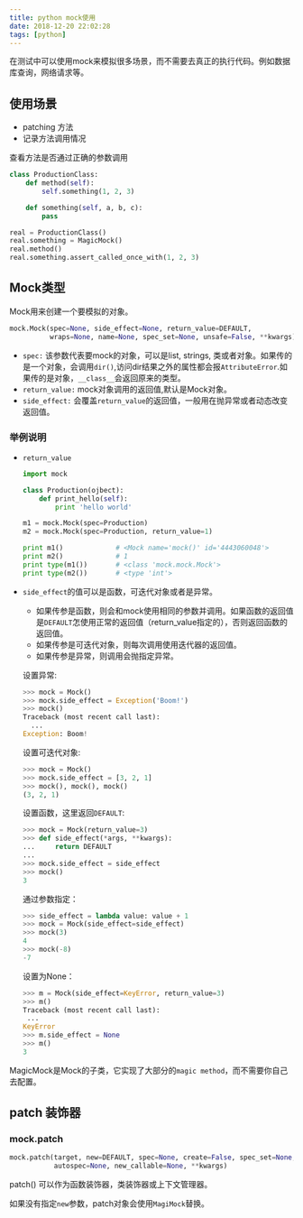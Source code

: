 ```yaml
---
title: python mock使用
date: 2018-12-20 22:02:28
tags: [python]
---
```


在测试中可以使用mock来模拟很多场景，而不需要去真正的执行代码。例如数据库查询，网络请求等。

<!-- more -->

## 使用场景

- patching 方法
- 记录方法调用情况

查看方法是否通过正确的参数调用

```python
class ProductionClass:
    def method(self):
        self.something(1, 2, 3)

    def something(self, a, b, c):
        pass

real = ProductionClass()
real.something = MagicMock()
real.method()
real.something.assert_called_once_with(1, 2, 3)
```

## Mock类型

Mock用来创建一个要模拟的对象。

```python
mock.Mock(spec=None, side_effect=None, return_value=DEFAULT,
          wraps=None, name=None, spec_set=None, unsafe=False, **kwargs)
```

- `spec:` 该参数代表要mock的对象，可以是list, strings, 类或者对象。如果传的是一个对象，会调用`dir()`,访问dir结果之外的属性都会报`AttributeError`.如果传的是对象，`__class__`会返回原来的类型。
- `return_value:` mock对象调用的返回值,默认是Mock对象。
- `side_effect:` 会覆盖`return_value`的返回值，一般用在抛异常或者动态改变返回值。

### 举例说明

- `return_value`

  ```python
  import mock
  
  class Production(ojbect):
      def print_hello(self):
          print 'hello world' 
  
  m1 = mock.Mock(spec=Production)
  m2 = mock.Mock(spec=Production, return_value=1)
  
  print m1()             # <Mock name='mock()' id='4443060048'>
  print m2()             # 1
  print type(m1())       # <class 'mock.mock.Mock'>
  print type(m2())       # <type 'int'>
  ```

- `side_effect`的值可以是函数，可迭代对象或者是异常。
  - 如果传参是函数，则会和mock使用相同的参数并调用。如果函数的返回值是`DEFAULT`怎使用正常的返回值（return_value指定的），否则返回函数的返回值。
  - 如果传参是可迭代对象，则每次调用使用迭代器的返回值。
  - 如果传参是异常，则调用会抛指定异常。
  
  设置异常:
  ```python
  >>> mock = Mock()
  >>> mock.side_effect = Exception('Boom!')
  >>> mock()
  Traceback (most recent call last):
    ...
  Exception: Boom!
  ```
  设置可迭代对象:
  ```python
  >>> mock = Mock()
  >>> mock.side_effect = [3, 2, 1]
  >>> mock(), mock(), mock()
  (3, 2, 1)
  ```
  设置函数，这里返回`DEFAULT`:
  ```python
  >>> mock = Mock(return_value=3)
  >>> def side_effect(*args, **kwargs):
  ...     return DEFAULT
  ...
  >>> mock.side_effect = side_effect
  >>> mock()
  3
  ```
  通过参数指定：
  ```python
  >>> side_effect = lambda value: value + 1
  >>> mock = Mock(side_effect=side_effect)
  >>> mock(3)
  4
  >>> mock(-8)
  -7
  ```
  设置为None：
  ```python
  >>> m = Mock(side_effect=KeyError, return_value=3)
  >>> m()
  Traceback (most recent call last):
   ...
  KeyError
  >>> m.side_effect = None
  >>> m()
  3
  ```

MagicMock是Mock的子类，它实现了大部分的`magic method`，而不需要你自己去配置。

## patch 装饰器

### mock.patch

```python
mock.patch(target, new=DEFAULT, spec=None, create=False, spec_set=None,
           autospec=None, new_callable=None, **kwargs)
```

patch() 可以作为函数装饰器，类装饰器或上下文管理器。

如果没有指定`new`参数，patch对象会使用`MagiMock`替换。
